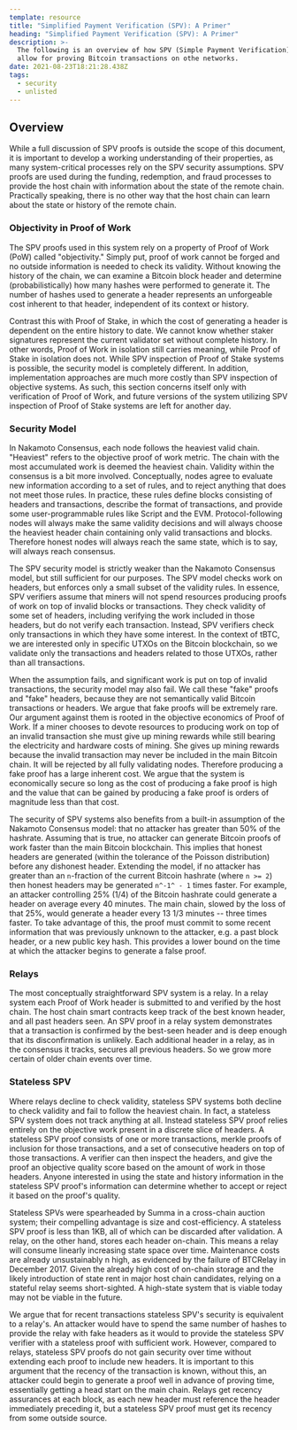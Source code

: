 ```yaml
---
template: resource
title: "Simplified Payment Verification (SPV): A Primer"
heading: "Simplified Payment Verification (SPV): A Primer"
description: >-
  The following is an overview of how SPV (Simple Payment Verification) proofs
  allow for proving Bitcoin transactions on othe networks.
date: 2021-08-23T18:21:28.438Z
tags:
  - security
  - unlisted
---
```


## Overview

While a full discussion of SPV proofs is outside the scope of this document, it
is important to develop a working understanding of their properties, as many
system-critical processes rely on the SPV security assumptions. SPV proofs are
used during the funding, redemption, and fraud processes to provide the host
chain with information about the state of the remote chain. Practically
speaking, there is no other way that the host chain can learn about the state
or history of the remote chain.

### Objectivity in Proof of Work

The SPV proofs used in this system rely on a property of Proof of Work (PoW)
called "objectivity." Simply put, proof of work cannot be forged and no outside
information is needed to check its validity. Without knowing the history of the
chain, we can examine a Bitcoin block header and determine (probabilistically)
how many hashes were performed to generate it. The number of hashes used to
generate a header represents an unforgeable cost inherent to that header,
independent of its context or history.

Contrast this with Proof of Stake, in which the cost of generating a header is
dependent on the entire history to date. We cannot know whether staker
signatures represent the current validator set without complete history. In
other words, Proof of Work in isolation still carries meaning, while Proof of
Stake in isolation does not. While SPV inspection of Proof of Stake systems is
possible, the security model is completely different. In addition,
implementation approaches are much more costly than SPV inspection of objective
systems. As such, this section concerns itself only with verification of Proof
of Work, and future versions of the system utilizing SPV inspection of Proof of
Stake systems are left for another day.

### Security Model

In Nakamoto Consensus, each node follows the heaviest valid chain. "Heaviest"
refers to the objective proof of work metric. The chain with the most
accumulated work is deemed the heaviest chain. Validity within the consensus is
a bit more involved. Conceptually, nodes agree to evaluate new information
according to a set of rules, and to reject anything that does not meet those
rules. In practice, these rules define blocks consisting of headers and
transactions, describe the format of transactions, and provide some
user-programmable rules like Script and the EVM. Protocol-following nodes will
always make the same validity decisions and will always choose the heaviest
header chain containing only valid transactions and blocks. Therefore honest
nodes will always reach the same state, which is to say, will always reach
consensus.

The SPV security model is strictly weaker than the Nakamoto Consensus model,
but still sufficient for our purposes. The SPV model checks work on headers,
but enforces only a small subset of the validity rules. In essence, SPV
verifiers assume that miners will not spend resources producing proofs of work
on top of invalid blocks or transactions. They check validity of some set of
headers, including verifying the work included in those headers, but do not
verify each transaction. Instead, SPV verifiers check only transactions in
which they have some interest. In the context of tBTC, we are interested only
in specific UTXOs on the Bitcoin blockchain, so we validate only the
transactions and headers related to those UTXOs, rather than all transactions.

When the assumption fails, and significant work is put on top of invalid
transactions, the security model may also fail.  We call these "fake" proofs
and "fake" headers, because they are not semantically valid Bitcoin
transactions or headers. We argue that fake proofs will be extremely rare. Our
argument against them is rooted in the objective economics of Proof of Work. If
a miner chooses to devote resources to producing work on top of an invalid
transaction she must give up mining rewards while still bearing the electricity
and hardware costs of mining. She gives up mining rewards because the invalid
transaction may never be included in the main Bitcoin chain. It will be
rejected by all fully validating nodes. Therefore producing a fake proof has a
large inherent cost. We argue that the system is economically secure so long as
the cost of producing a fake proof is high and the value that can be gained by
producing a fake proof is orders of magnitude less than that cost.

The security of SPV systems also benefits from a built-in assumption of the
Nakamoto Consensus model: that no attacker has greater than 50% of the
hashrate. Assuming that is true, no attacker can generate Bitcoin proofs of
work faster than the main Bitcoin blockchain. This implies that honest headers
are generated (within the tolerance of the Poisson distribution) before any
dishonest header. Extending the model, if no attacker has greater than an
`n`-fraction of the current Bitcoin hashrate (where `n >= 2`) then honest
headers may be generated `n^-1^ - 1` times faster. For example, an attacker
controlling 25% (1/4) of the Bitcoin hashrate could generate a header on
average every 40 minutes. The main chain, slowed by the loss of that 25%,
would generate a header every 13 1/3 minutes -- three times faster. To take
advantage of this, the proof must commit to some recent information that was
previously unknown to the attacker, e.g. a past block header, or a new public
key hash. This provides a lower bound on the time at which the attacker begins
to generate a false proof.

### Relays

The most conceptually straightforward SPV system is a relay. In a relay system
each Proof of Work header is submitted to and verified by the host chain. The
host chain smart contracts keep track of the best known header, and all past
headers seen. An SPV proof in a relay system demonstrates that a transaction is
confirmed by the best-seen header and is deep enough that its disconfirmation
is unlikely. Each additional header in a relay, as in the consensus it tracks,
secures all previous headers. So we grow more certain of older chain events
over time.

### Stateless SPV

Where relays decline to check validity, stateless SPV systems both decline to
check validity and fail to follow the heaviest chain. In fact, a stateless SPV
system does not track anything at all. Instead stateless SPV proof relies
entirely on the objective work present in a discrete slice of headers. A
stateless SPV proof consists of one or more transactions, merkle proofs of
inclusion for those transactions, and a set of consecutive headers on top of
those transactions. A verifier can then inspect the headers, and give the proof
an objective quality score based on the amount of work in those headers.
Anyone interested in using the state and history information in the stateless
SPV proof's information can determine whether to accept or reject it based on
the proof's quality.

Stateless SPVs were spearheaded by Summa in a cross-chain auction system; their
compelling advantage is size and cost-efficiency. A stateless SPV proof is less
than 1KB, all of which can be discarded after validation. A relay, on the other
hand, stores each header on-chain. This means a relay will consume linearly
increasing state space over time. Maintenance costs are already unsustainably n
high, as evidenced by the failure of BTCRelay in December 2017. Given the
already high cost of on-chain storage and the likely introduction of state rent
in major host chain candidates, relying on a stateful relay seems
short-sighted. A high-state system that is viable today may not be viable in
the future.

We argue that for recent transactions stateless SPV's security is equivalent
to a relay's. An attacker would have to spend the same number of hashes to
provide the relay with fake headers as it would to provide the stateless SPV
verifier with a stateless proof with sufficient work. However, compared to
relays, stateless SPV proofs do not gain security over time without extending
each proof to include new headers. It is important to this argument that the
recency of the transaction is known, without this, an attacker could begin to
generate a proof well in advance of proving time, essentially getting a head
start on the main chain. Relays get recency assurances at each block, as each
new header must reference the header immediately preceding it, but a stateless
SPV proof must get its recency from some outside source.
